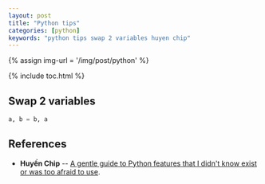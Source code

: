 ```yaml
---
layout: post
title: "Python tips"
categories: [python]
keywords: "python tips swap 2 variables huyen chip"
---
```


{% assign img-url = '/img/post/python' %}

{% include toc.html %}

## Swap 2 variables

~~~ python
a, b = b, a
~~~

## References

- **Huyền Chip** -- [A gentle guide to Python features that I didn't know exist or was too afraid to use](https://github.com/chiphuyen/python-is-cool/blob/master/cool-python-tips.ipynb).